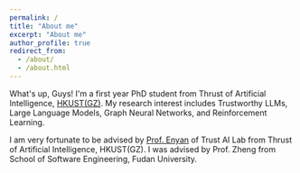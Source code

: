 ```yaml
---
permalink: /
title: "About me"
excerpt: "About me"
author_profile: true
redirect_from: 
  - /about/
  - /about.html
---
```


What's up, Guys!
I'm a first year PhD student from Thrust of Artificial Intelligence, [HKUST(GZ)](https://www.hkust-gz.edu.cn/). My research interest includes Trustworthy LLMs, Large Language Models, Graph Neural Networks, and Reinforcement Learning.

I am very fortunate to be advised by [Prof. Enyan](https://enyandai.github.io/) of Trust AI Lab from Thrust of Artificial Intelligence, HKUST(GZ). I was advised by Prof. Zheng from School of Software Engineering, Fudan University.
